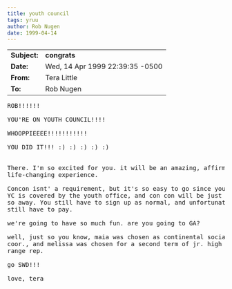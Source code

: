 ```yaml
---
title: youth council
tags: yruu
author: Rob Nugen
date: 1999-04-14
---
```


<table border="0">
<tr><td><b>Subject:</b></td><td><b>congrats</b></td></tr>
<tr><td><b>Date:</b></td><td>Wed, 14 Apr 1999 22:39:35 -0500</td></tr>
<tr><td><b>From:</b></td><td>Tera Little</td></tr>
<tr><td><b>To:</b></td><td>Rob Nugen</td></tr>
</table>

<pre>
ROB!!!!!!

YOU'RE ON YOUTH COUNCIL!!!!

WHOOPPIEEEE!!!!!!!!!!!

YOU DID IT!!! :) :) :) :) :)


There. I'm so excited for you. it will be an amazing, affirming,
life-changing experience.

Concon isnt' a requirement, but it's so easy to go since your travel to
YC is covered by the youth office, and con con will be just an hour or
so away. You still have to sign up as normal, and unfortunately you
still have to pay.

we're going to have so much fun. are you going to GA?

well, just so you know, maia was chosen as continental social action
coor., and melissa was chosen for a second term of jr. high age
range rep.

go SWD!!!

love, tera
</pre>

